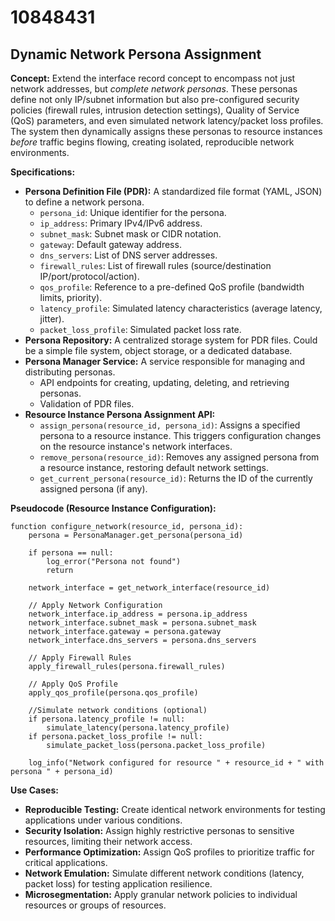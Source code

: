 # 10848431

## Dynamic Network Persona Assignment

**Concept:** Extend the interface record concept to encompass not just network addresses, but *complete network personas*. These personas define not only IP/subnet information but also pre-configured security policies (firewall rules, intrusion detection settings), Quality of Service (QoS) parameters, and even simulated network latency/packet loss profiles.  The system then dynamically assigns these personas to resource instances *before* traffic begins flowing, creating isolated, reproducible network environments.

**Specifications:**

*   **Persona Definition File (PDR):**  A standardized file format (YAML, JSON) to define a network persona. 
    *   `persona_id`: Unique identifier for the persona.
    *   `ip_address`:  Primary IPv4/IPv6 address.
    *   `subnet_mask`: Subnet mask or CIDR notation.
    *   `gateway`: Default gateway address.
    *   `dns_servers`: List of DNS server addresses.
    *   `firewall_rules`:  List of firewall rules (source/destination IP/port/protocol/action).
    *   `qos_profile`:  Reference to a pre-defined QoS profile (bandwidth limits, priority).
    *   `latency_profile`: Simulated latency characteristics (average latency, jitter).
    *   `packet_loss_profile`:  Simulated packet loss rate.
*   **Persona Repository:** A centralized storage system for PDR files. Could be a simple file system, object storage, or a dedicated database.
*   **Persona Manager Service:** A service responsible for managing and distributing personas. 
    *   API endpoints for creating, updating, deleting, and retrieving personas.
    *   Validation of PDR files.
*   **Resource Instance Persona Assignment API:**
    *   `assign_persona(resource_id, persona_id)`: Assigns a specified persona to a resource instance.  This triggers configuration changes on the resource instance's network interfaces.
    *   `remove_persona(resource_id)`: Removes any assigned persona from a resource instance, restoring default network settings.
    *   `get_current_persona(resource_id)`: Returns the ID of the currently assigned persona (if any).

**Pseudocode (Resource Instance Configuration):**

```
function configure_network(resource_id, persona_id):
    persona = PersonaManager.get_persona(persona_id)

    if persona == null:
        log_error("Persona not found")
        return

    network_interface = get_network_interface(resource_id)

    // Apply Network Configuration
    network_interface.ip_address = persona.ip_address
    network_interface.subnet_mask = persona.subnet_mask
    network_interface.gateway = persona.gateway
    network_interface.dns_servers = persona.dns_servers

    // Apply Firewall Rules
    apply_firewall_rules(persona.firewall_rules)

    // Apply QoS Profile
    apply_qos_profile(persona.qos_profile)

    //Simulate network conditions (optional)
    if persona.latency_profile != null:
        simulate_latency(persona.latency_profile)
    if persona.packet_loss_profile != null:
        simulate_packet_loss(persona.packet_loss_profile)

    log_info("Network configured for resource " + resource_id + " with persona " + persona_id)
```

**Use Cases:**

*   **Reproducible Testing:** Create identical network environments for testing applications under various conditions.
*   **Security Isolation:** Assign highly restrictive personas to sensitive resources, limiting their network access.
*   **Performance Optimization:** Assign QoS profiles to prioritize traffic for critical applications.
*   **Network Emulation:** Simulate different network conditions (latency, packet loss) for testing application resilience.
*   **Microsegmentation:** Apply granular network policies to individual resources or groups of resources.